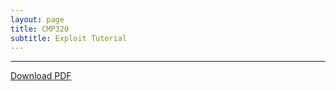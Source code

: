 ```yaml
---
layout: page
title: CMP320
subtitle: Exploit Tutorial
---
```


---

<object data="/assets/pdfs/Hacking_3_Tutorial.pdf" type="application/pdf" typemustmatch style="height: 750px; width: 100%;">
<a href="/assets/pdfs/Hacking_3_Tutorial.pdf" download>Download PDF </a>
</object>
